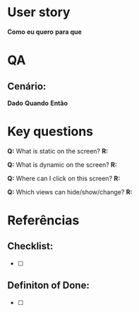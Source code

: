 # User story

**Como**
**eu quero** 
**para que**

# QA

## Cenário: 
**Dado** 
**Quando**
**Então** 

# Key questions

**Q:** What is static on the screen?
**R:**

**Q:** What is dynamic on the screen?
**R:**

**Q:** Where can I click on this screen?
**R:**

**Q:** Which views can hide/show/change?
**R:**


# Referências

## Checklist:
  - [ ]

## Definiton of Done:
  - [ ]
